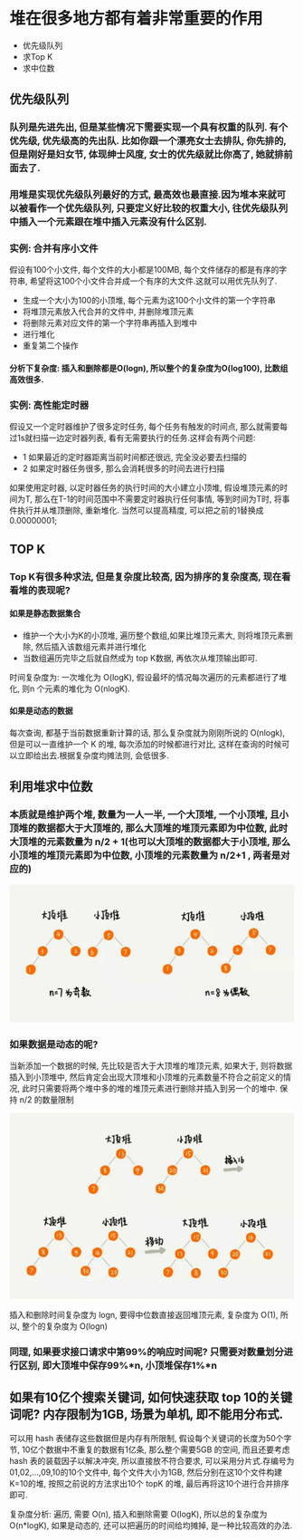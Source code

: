 # 堆在很多地方都有着非常重要的作用

- 优先级队列
- 求Top K
- 求中位数

## 优先级队列

### 队列是先进先出, 但是某些情况下需要实现一个具有权重的队列. 有个优先级, 优先级高的先出队. 比如你跟一个漂亮女士去排队, 你先排的, 但是刚好是妇女节, 体现绅士风度, 女士的优先级就比你高了, 她就排前面去了.

### 用堆是实现优先级队列最好的方式, 最高效也最直接.因为堆本来就可以被看作一个优先级队列, 只要定义好比较的权重大小, 往优先级队列中插入一个元素跟在堆中插入元素没有什么区别.

### 实例: 合并有序小文件
假设有100个小文件, 每个文件的大小都是100MB, 每个文件储存的都是有序的字符串, 希望将这100个小文件合并成一个有序的大文件.这就可以用优先队列了.

- 生成一个大小为100的小顶堆, 每个元素为这100个小文件的第一个字符串
- 将堆顶元素放入代合并的文件中, 并删除堆顶元素
- 将删除元素对应文件的第一个字符串再插入到堆中
- 进行堆化
- 重复第二个操作

#### 分析下复杂度: 插入和删除都是O(logn), 所以整个的复杂度为O(log100), 比数组高效很多.

### 实例: 高性能定时器

假设又一个定时器维护了很多定时任务, 每个任务有触发的时间点, 那么就需要每过1s就扫描一边定时器列表, 看有无需要执行的任务.这样会有两个问题:

- 1 如果最近的定时器距离当前时间都还很远, 完全没必要去扫描的
- 2 如果定时器任务很多, 那么会消耗很多的时间去进行扫描

如果使用定时器, 以定时器任务的执行时间的大小建立小顶堆, 假设堆顶元素的时间为T, 那么在T-1的时间范围中不需要定时器执行任何事情, 等到时间为T时, 将事件执行并从堆顶删除, 重新堆化. 当然可以提高精度, 可以把之前的1替换成0.00000001;

## TOP K

### Top K有很多种求法, 但是复杂度比较高, 因为排序的复杂度高, 现在看看堆的表现呢?

#### 如果是静态数据集合

- 维护一个大小为K的小顶堆, 遍历整个数组,如果比堆顶元素大, 则将堆顶元素删除, 然后插入该数组元素并进行堆化
- 当数组遍历完毕之后就自然成为 top K数据, 再依次从堆顶输出即可.

时间复杂度为: 一次堆化为 O(logK), 假设最坏的情况每次遍历的元素都进行了堆化, 则n
个元素的堆化为 O(nlogK).

#### 如果是动态的数据

每次查询, 都基于当前数据重新计算的话, 那么复杂度就为刚刚所说的 O(nlogk), 但是可以一直维护一个 K 的堆, 每次添加的时候都进行对比, 这样在查询的时候可以立即给出去.根据复杂度均摊法则, 会低很多.

## 利用堆求中位数

### 本质就是维护两个堆, 数量为一人一半, 一个大顶堆, 一个小顶堆, 且小顶堆的数据都大于大顶堆的, 那么大顶堆的堆顶元素即为中位数, 此时大顶堆的元素数量为 n/2 + 1(也可以大顶堆的数据都大于小顶堆, 那么小顶堆的堆顶元素即为中位数, 小顶堆的元素数量为 n/2+1 , 两者是对应的)

![](img/heap_mid_num.jpeg)

### 如果数据是动态的呢?
当新添加一个数据的时候, 先比较是否大于大顶堆的堆顶元素, 如果大于, 则将数据插入到小顶堆中, 然后肯定会出现大顶堆和小顶堆的元素数量不符合之前定义的情况, 此时只需要将两个堆中多的堆的堆顶元素进行删除并插入到另一个的堆中. 保持 n/2 的数量限制

![](img/dynamic_mid.jpeg)

插入和删除时间复杂度为 logn, 要得中位数直接返回堆顶元素, 复杂度为 O(1), 所以, 整个的复杂度为 O(logn)

### 同理, 如果要求接口请求中第99%的响应时间呢? 只需要对数量划分进行区别, 即大顶堆中保存99%*n, 小顶堆保存1%*n

## 如果有10亿个搜索关键词, 如何快速获取 top 10的关键词呢? 内存限制为1GB, 场景为单机, 即不能用分布式.

可以用 hash 表储存这些数据但是内存有所限制, 假设每个关键词的长度为50个字节, 10亿个数据中不重复的数据有1亿条, 那么整个需要5GB 的空间, 而且还要考虑hash 表的装载因子以解决冲突, 所以直接放不符合要求, 可以采用分片式.存编号为01,02,...,09,10的10个文件中, 每个文件大小为1GB, 然后分别在这10个文件构建 K=10的堆, 按照之前说的方法求出10个 topK 的堆, 最后再将这10个进行合并排序即可.

复杂度分析: 遍历, 需要 O(n), 插入和删除需要 O(logK), 所以总的复杂度为 O(n*logK), 如果是动态的, 还可以把遍历的时间给均摊掉, 是一种比较高效的办法.






